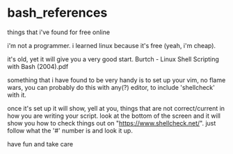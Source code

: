 # bash_references
things that i've found for free online

i'm not a programmer.  i learned linux because it's free (yeah, i'm cheap).

it's old, yet it will give you a very good start.
Burtch - Linux Shell Scripting with Bash (2004).pdf

something that i have found to be very handy is to set up your vim, no flame wars,
you can probably do this with any(?) editor, to include 'shellcheck' with it.

once it's set up it will show, yell at you, things that are not correct/current in how
you are writing your script.  look at the bottom of the screen and it will show you
how to check things out on "https://www.shellcheck.net/". just follow what the 
'#' number is and look it up.

have fun and take care
